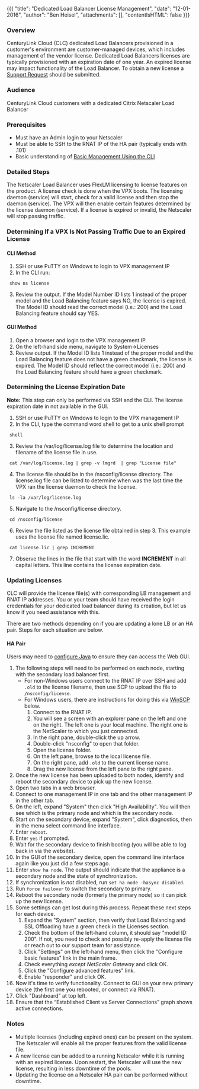 {{{
  "title": "Dedicated Load Balancer License Management",
  "date": "12-01-2016",
  "author": "Ben Heisel",
  "attachments": [],
  "contentIsHTML": false
}}}

### Overview

CenturyLink Cloud (CLC) dedicated Load Balancers provisioned in a customer's environment are customer-managed devices, which includes management of the vendor license. Dedicated Load Balancers licenses are typically provisioned with an expiration date of one year. An expired license may impact functionality of the Load Balancer. To obtain a new license a [Support Request](../Support/how-do-i-report-a-support-issue.md) should be submitted.

### Audience

CenturyLink Cloud customers with a dedicated Citrix Netscaler Load Balancer

### Prerequisites

* Must have an Admin login to your Netscaler
* Must be able to SSH to the RNAT IP of the HA pair (typically ends with .101)
* Basic understanding of [Basic Management Using the CLI](../Network/dedicated-load-balancer-using-cli-basic-management.md)

### Detailed Steps

The Netscaler Load Balancer uses FlexLM licensing to license features on the product. A license check is done when the VPX boots. The licensing daemon (service) will start, check for a valid license and then stop the daemon (service). The VPX will then enable certain features determined by the license daemon (service). If a license is expired or invalid, the Netscaler will stop passing traffic.

### Determining If a VPX Is Not Passing Traffic Due to an Expired License

#### CLI Method

1. SSH or use PuTTY on Windows to login to VPX management IP 
2. In the CLI run:
 ```
  show ns license
 ```
 
3. Review the output. If the Model Number ID lists 1 instead of the proper model and the Load Balancing feature says NO, the license is expired. The Model ID should read the correct model (i.e.: 200) and the Load Balancing feature should say YES.

#### GUI Method

1. Open a browser and login to the VPX management IP.
2. On the left-hand side menu, navigate to System->Licenses
3. Review output. If the Model ID lists 1 instead of the proper model and the Load Balancing feature does not have a green checkmark, the license is expired. The Model ID should reflect the correct model (i.e.: 200) and the Load Balancing feature should have a green checkmark.

### Determining the License Expiration Date

**Note:** This step can only be performed via SSH and the CLI. The license expiration date in not available in the GUI.

1. SSH or use PuTTY on Windows to login to the VPX management IP
2. In the CLI, type the command word shell to get to a unix shell prompt
 ```
  shell
  ```
  
3. Review the /var/log/license.log file to determine the location and filename of the license file in use.
 ```
  cat /var/log/license.log | grep -v lmgrd  | grep "License file"
  ```
  
4. The license file should be in the /nsconfig/license directory. The license.log file can be listed to determine when was the last time the VPX ran the license daemon to check the license.
 ```
  ls -la /var/log/license.log
  ```
  
5. Navigate to the /nsconfig/license directory.
 ```
  cd /nsconfig/license
  ```
  
6. Review the file listed as the license file obtained in step 3. This example uses the license file named license.lic.
 ```
  cat license.lic | grep INCREMENT
  ```
  
7. Observe the lines in the file that start with the word **INCREMENT** in all capital letters. This line contains the license expiration date.

### Updating Licenses

CLC will provide the license file(s) with corresponding LB management and RNAT IP addresses. You or your team should have received the login credentials for your dedicated load balancer during its creation, but let us know if you need assistance with this.

There are two methods depending on if you are updating a lone LB or an HA pair. Steps for each situation are below.

#### HA Pair

Users may need to [configure Java](../General/how-to-configure-java-settings-to-access-web-user-interfaces.md) to ensure they can access the Web GUI.


1. The following steps will need to be performed on each node, starting with the secondary load balancer first.
   - For non-Windows users connect to the RNAT IP over SSH and add `.old` to the license filename, then use SCP to upload the file to `/nsconfig/license`.
   - For Windows users, there are instructions for doing this via [WinSCP](https://winscp.net) below.
      1. Connect to the RNAT IP.
      1. You will see a screen with an explorer pane on the left and one on the right. The left one is your local machine. The right one is the NetScaler to which you just connected.
      1. In the right pane, double-click the up arrow.
      1. Double-click "nsconfig" to open that folder.
      1. Open the license folder.
      1. On the left pane, browse to the local license file.
      1. On the right pane, add `.old` to the current license name.
      1. Drag the new license from the left pane to the right pane.
3. Once the new license has been uploaded to both nodes, identify and reboot the secondary device to pick up the new license.
4. Open two tabs in a web browser.
5. Connect to one management IP in one tab and the other management IP in the other tab.
6. On the left, expand "System" then click "High Availability". You will then see which is the primary node and which is the secondary node.
1. Start on the secondary device, expand "System", click diagnostics, then in the menu select command line interface.
1. Enter `reboot`.
1. Enter `yes` if prompted.
1. Wait for the secondary device to finish booting (you will be able to log back in via the website).
1. In the GUI of the secondary device, open the command line interface again like you just did a few steps ago.
1. Enter `show ha node`. The output should indicate that the appliance is a secondary node and the state of synchronization.
1. If synchronization is *not* disabled, run `set ha node -hasync disabled`.
1. Run `force failover` to switch the secondary to primary.
1. Reboot the secondary node (formerly the primary node) so it can pick up the new license.
1. Some settings can get lost during this process. Repeat these next steps for each device.
   1. Expand the "System" section, then verify that Load Balancing and SSL Offloading have a green check in the Licenses section.
   1. Check the bottom of the left-hand column, it should say "model ID: 200". If not, you need to check and possibly re-apply the license file or reach out to our support team for assistance.
   1. Click "Settings" on the left-hand menu, then click the "Configure basic features" link in the main frame.
   1. Check everything *except NetScaler Gateway* and click OK.
   1. Click the "Configure advanced features" link.
   1. Enable "responder" and click OK.
1. Now it's time to verify functionality. Connect to GUI on your new primary device (the first one you rebooted, or connect via RNAT).
1. Click "Dashboard" at top left.
1. Ensure that the “Established Client vs Server Connections” graph shows active connections.

### Notes

* Multiple licenses (including expired ones) can be present on the system. The Netscaler will enable all the proper features from the valid license file.
* A new license can be added to a running Netscaler while it is running with an expired license. Upon restart, the Netscaler will use the new license, resulting in less downtime of the pools.
* Updating the license on a Netscaler HA pair can be performed without downtime.
